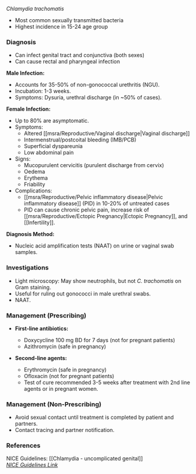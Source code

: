 _Chlamydia trachomatis_  
- Most common sexually transmitted bacteria  
- Highest incidence in 15-24 age group  

### Diagnosis  
- Can infect genital tract and conjunctiva (both sexes)  
- Can cause rectal and pharyngeal infection  

**Male Infection:**  
- Accounts for 35-50% of non-gonococcal urethritis (NGU).  
- Incubation: 1-3 weeks.  
- Symptoms: Dysuria, urethral discharge (in ~50% of cases).  

**Female Infection:**  
- Up to 80% are asymptomatic.  
- Symptoms:  
  - Altered [[msra/Reproductive/Vaginal discharge|Vaginal discharge]]  
  - Intermenstrual/postcoital bleeding (IMB/PCB)  
  - Superficial dyspareunia  
  - Low abdominal pain  
- Signs:  
  - Mucopurulent cervicitis (purulent discharge from cervix)  
  - Oedema  
  - Erythema  
  - Friability  
- Complications:  
  - [[msra/Reproductive/Pelvic inflammatory disease|Pelvic inflammatory disease]] (PID) in 10-20% of untreated cases  
  - PID can cause chronic pelvic pain, increase risk of [[msra/Reproductive/Ectopic Pregnancy|Ectopic Pregnancy]], and [[Infertility]].  

**Diagnosis Method:**  
- Nucleic acid amplification tests (NAAT) on urine or vaginal swab samples.  

### Investigations  
- Light microscopy: May show neutrophils, but not _C. trachomatis_ on Gram staining.   
- Useful for ruling out gonococci in male urethral swabs.  
- NAAT.  

### Management (Prescribing)  
- **First-line antibiotics:**  
  - Doxycycline 100 mg BD for 7 days (not for pregnant patients)  
  - Azithromycin (safe in pregnancy)  

- **Second-line agents:**  
  - Erythromycin (safe in pregnancy)  
  - Ofloxacin (not for pregnant patients)  
  - Test of cure recommended 3-5 weeks after treatment with 2nd line agents or in pregnant women.  

### Management (Non-Prescribing)  
- Avoid sexual contact until treatment is completed by patient and partners.  
- Contact tracing and partner notification.  

### References  
NICE Guidelines: [[Chlamydia - uncomplicated genital]]  
[_NICE Guidelines Link_](https://cks.nice.org.uk/chlamydia-uncomplicated-genital#!topicSummary)